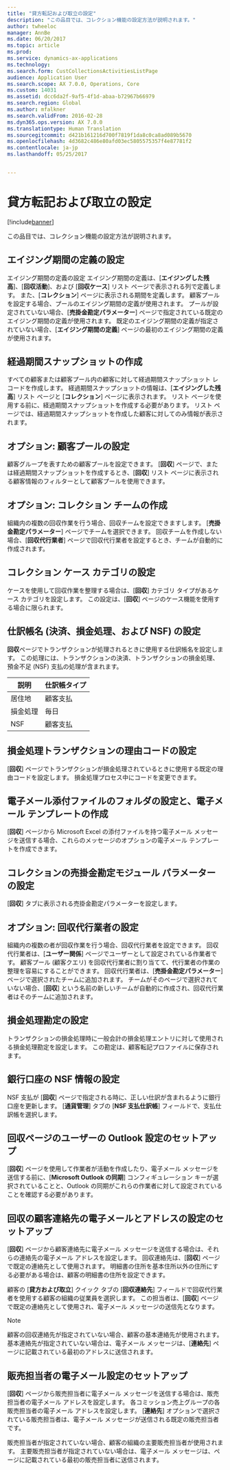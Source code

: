 ```yaml
---
title: "貸方転記および取立の設定"
description: "この品目では、コレクション機能の設定方法が説明されます。"
author: twheeloc
manager: AnnBe
ms.date: 06/20/2017
ms.topic: article
ms.prod: 
ms.service: dynamics-ax-applications
ms.technology: 
ms.search.form: CustCollectionsActivitiesListPage
audience: Application User
ms.search.scope: AX 7.0.0, Operations, Core
ms.custom: 14031
ms.assetid: dcc6da2f-9af5-4f1d-abaa-b72967b66979
ms.search.region: Global
ms.author: mfalkner
ms.search.validFrom: 2016-02-28
ms.dyn365.ops.version: AX 7.0.0
ms.translationtype: Human Translation
ms.sourcegitcommit: d421b161216d700f7819f1da8c0ca8ad089b5670
ms.openlocfilehash: 4d3682c486e80afd03ec5805575357f4e87781f2
ms.contentlocale: ja-jp
ms.lasthandoff: 05/25/2017


---
```


# <a name="set-up-credit-and-collections"></a>貸方転記および取立の設定

[!include[banner](../includes/banner.md)]


この品目では、コレクション機能の設定方法が説明されます。

<a name="set-up-aging-period-definitions"></a>エイジング期間の定義の設定
-------------------------------

エイジング期間の定義の設定 エイジング期間の定義は、[**エイジングした残高**]、[**回収活動**]、および [**回収ケース**] リスト ページで表示される列で定義します。 また、[**コレクション**] ページに表示される期間を定義します。 顧客プールを設定する場合、プールのエイジング期間の定義が使用されます。 プールが設定されていない場合、[**売掛金勘定パラメーター**] ページで指定されている既定のエイジング期間の定義が使用されます。 既定のエイジング期間の定義が指定されていない場合、[**エイジング期間の定義**] ページの最初のエイジング期間の定義が使用されます。

## <a name="create-an-aging-snapshot"></a>経過期間スナップショットの作成
すべての顧客または顧客プール内の顧客に対して経過期間スナップショット レコードを作成します。 経過期間スナップショットの情報は、[**エイジングした残高**] リスト ページと [**コレクション**] ページに表示されます。 リスト ページを使用する前に、経過期間スナップショットを作成する必要があります。 リスト ページでは、経過期間スナップショットを作成した顧客に対してのみ情報が表示されます。

## <a name="optional-set-up-customer-pools"></a>オプション: 顧客プールの設定
顧客グループを表すための顧客プールを設定できます。 [**回収**] ページで、または経過期間スナップショットを作成するとき、[**回収**] リスト ページに表示される顧客情報のフィルターとして顧客プールを使用できます。

## <a name="optional-create-a-collections-team"></a>オプション: コレクション チームの作成
組織内の複数の回収作業を行う場合、回収チームを設定できますします。 [**売掛金勘定パラメーター**] ページでチームを選択できます。 回収チームを作成しない場合、[**回収代行業者**] ページで回収代行業者を設定するとき、チームが自動的に作成されます。

## <a name="set-up-a-collections-case-category"></a>コレクション ケース カテゴリの設定
ケースを使用して回収作業を整理する場合は、[**回収**] カテゴリ タイプがあるケース カテゴリを設定します。 この設定は、[**回収**] ページのケース機能を使用する場合に限られます。

## <a name="set-up-journal-names-settlement-writeoff-and-nsf"></a>仕訳帳名 (決済、損金処理、および NSF) の設定
**回収**ページでトランザクションが処理されるときに使用する仕訳帳名を設定します。 この処理には、トランザクションの決済、トランザクションの損金処理、預金不足 (NSF) 支払の処理が含まれます。

| 説明 | 仕訳帳タイプ     |
|-------------|------------------|
| 居住地  | 顧客支払 |
| 損金処理   | 毎日            |
| NSF         | 顧客支払 |

## <a name="set-up-a-reason-code-for-writeoff-transactions"></a>損金処理トランザクションの理由コードの設定
[**回収**] ページでトランザクションが損金処理されているときに使用する既定の理由コードを設定します。 損金処理プロセス中にコードを変更できます。

## <a name="set-up-a-folder-for-email-attachments-and-create-email-templates"></a>電子メール添付ファイルのフォルダの設定と、電子メール テンプレートの作成
[**回収**] ページから Microsoft Excel の添付ファイルを持つ電子メール メッセージを送信する場合、これらのメッセージのオプションの電子メール テンプレートを作成できます。

## <a name="set-up-accounts-receivable-parameters-for-collections"></a>コレクションの売掛金勘定モジュール パラメーターの設定
[**回収**] タブに表示される売掛金勘定パラメーターを設定します。

## <a name="optional-set-up-collections-agents"></a>オプション: 回収代行業者の設定
組織内の複数の者が回収作業を行う場合、回収代行業者を設定できます。 回収代行業者は、[**ユーザー関係**] ページでユーザーとして設定されている作業者です。 顧客プール (顧客クエリ) を回収代行業者に割り当てて、代行業者の作業の整理を容易にすることができます。 回収代行業者は、[**売掛金勘定パラメーター**] ページで選択されたチームに追加されます。 チームがそのページで選択されていない場合、[**回収**] という名前の新しいチームが自動的に作成され、回収代行業者はそのチームに追加されます。

## <a name="set-up-a-writeoff-account"></a>損金処理勘定の設定
トランザクションの損金処理時に一般会計の損金処理エントリに対して使用される損金処理勘定を設定します。 この勘定は、顧客転記プロファイルに保存されます。

## <a name="set-up-nsf-information-for-bank-accounts"></a>銀行口座の NSF 情報の設定
NSF 支払が [**回収**] ページで指定される時に、正しい仕訳が含まれるように銀行口座を更新します。 [**通貨管理**] タブの [**NSF 支払仕訳帳**] フィールドで、支払仕訳帳を選択します。

## <a name="set-up-outlook-settings-for-users-of-the-collections-page"></a>回収ページのユーザーの Outlook 設定のセットアップ
[**回収**] ページを使用して作業者が活動を作成したり、電子メール メッセージを送信する前に、[**Microsoft Outlook の同期**] コンフィギュレーション キーが選択されていることと、Outlook の同期がこれらの作業者に対して設定されていることを確認する必要があります。

## <a name="set-up-email-and-address-settings-for-collections-customer-contacts"></a>回収の顧客連絡先の電子メールとアドレスの設定のセットアップ
[**回収**] ページから顧客連絡先に電子メール メッセージを送信する場合は、それらの連絡先の電子メール アドレスを設定します。 回収連絡先は、[**回収**] ページで既定の連絡先として使用されます。 明細書の住所を基本住所以外の住所にする必要がある場合は、顧客の明細書の住所を設定できます。 

顧客の [**貸方および取立**] クイック タブの [**回収連絡先**] フィールドで回収代行業者を使用する顧客の組織の従業員を選択します。 この担当者は、[**回収**] ページで既定の連絡先として使用され、電子メール メッセージの送信先となります。 

> [!NOTE] 
> 顧客の回収連絡先が指定されていない場合、顧客の基本連絡先が使用されます。 基本連絡先が指定されていない場合は、電子メール メッセージは、[**連絡先**] ページに記載されている最初のアドレスに送信されます。

## <a name="set-up-email-settings-for-salespeople"></a>販売担当者の電子メール設定のセットアップ
[**回収**] ページから販売担当者に電子メール メッセージを送信する場合は、販売担当者の電子メール アドレスを設定します。 各コミッション売上グループの各販売担当者の電子メール アドレスを設定します。 [**連絡先**] オプションで選択されている販売担当者は、電子メール メッセージが送信される既定の販売担当者です。 

販売担当者が指定されていない場合、顧客の組織の主要販売担当者が使用されます。 主要販売担当者が指定されていない場合は、電子メール メッセージは、ページに記載されている最初の販売担当者に送信されます。




